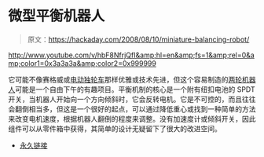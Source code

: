 # 微型平衡机器人

> 原文：<https://hackaday.com/2008/08/10/miniature-balancing-robot/>

<http://www.youtube.com/v/hbF8NfrjQfI&amp;hl=en&amp;fs=1&amp;rel=0&amp;color1=0x3a3a3a&amp;color2=0x999999>

  
它可能不像赛格威或[电动独轮车](http://www.hackaday.com/2008/07/10/motorized-unicycles/)那样优雅或技术先进，但这个容易制造的[两轮机器人](http://www.instructables.com/id/Balancing_Robot/)可能是一个自由下午的有趣项目。平衡机制的核心是一个附有纽扣电池的 SPDT 开关，当机器人开始向一个方向倾斜时，它会反转电机。它是不可控的，而且往往会翻倒相当多，但这是一个很好的起点，可以通过降低重心或找到一种简单的方法来改变电机速度，根据机器人翻倒的程度来调整。没有加速度计或倾斜开关，因此组件可以从零件箱中获得，其简单的设计无疑留下了很大的改进空间。

*   [永久链接](http://www.instructables.com/id/Balancing_Robot/)